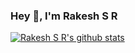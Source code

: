 ### Hey 👋, I'm Rakesh S R


<!--
**rakeshsagalagatte/rakeshsagalagatte** is a ✨ _special_ ✨ repository because its `README.md` (this file) appears on your GitHub profile.

Here are some ideas to get you started:

- 🔭 I’m currently working on ...
- 🌱 I’m currently learning ...
- 👯 I’m looking to collaborate on ...
- 🤔 I’m looking for help with ...
- 💬 Ask me about ...
- 📫 How to reach me: ...
- 😄 Pronouns: ...
- ⚡ Fun fact: ...
-->

[![Rakesh S R's github stats](https://github-readme-stats.vercel.app/api?username=rakeshsagalagatte)](https://github.com/anuraghazra/github-readme-stats)

<!-- <script type="text/javascript" src="https://platform.linkedin.com/badges/js/profile.js" async defer></script>
<p
 class="LI-profile-badge"  data-version="v1" data-size="medium" data-locale="en_US" data-type="horizontal" data-theme="dark" data-vanity="rakesh-s-r-059391186">
 
 <a class="LI-simple-link" href='https://in.linkedin.com/in/rakesh-s-r-059391186?trk=profile-badge'>Rakesh S  R</a>

</p> -->
<!-- 

`<addr>` eleemrnt laksjdfb sfjkadsgfjb
<img align ="right" src = "https://i.imgur.com/w4pKOQi.jpg" width="150" height="150">
<p align="left"> <img src=https://komarev.com/ghpvc/?username=rakeshsagalagatte) alt=akanksha-raghav/></p>